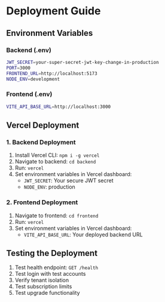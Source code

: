 # Deployment Guide

## Environment Variables

### Backend (.env)
```bash
JWT_SECRET=your-super-secret-jwt-key-change-in-production
PORT=3000
FRONTEND_URL=http://localhost:5173
NODE_ENV=development
```

### Frontend (.env)
```bash
VITE_API_BASE_URL=http://localhost:3000
```

## Vercel Deployment

### 1. Backend Deployment

1. Install Vercel CLI: `npm i -g vercel`
2. Navigate to backend: `cd backend`
3. Run: `vercel`
4. Set environment variables in Vercel dashboard:
   - `JWT_SECRET`: Your secure JWT secret
   - `NODE_ENV`: production

### 2. Frontend Deployment

1. Navigate to frontend: `cd frontend`
2. Run: `vercel`
3. Set environment variables in Vercel dashboard:
   - `VITE_API_BASE_URL`: Your deployed backend URL

## Testing the Deployment

1. Test health endpoint: `GET /health`
2. Test login with test accounts
3. Verify tenant isolation
4. Test subscription limits
5. Test upgrade functionality
